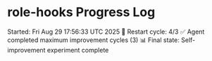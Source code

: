 # role-hooks Progress Log
Started: Fri Aug 29 17:56:33 UTC 2025
🔄 Restart cycle: 4/3
✅ Agent completed maximum improvement cycles (3)
📊 Final state: Self-improvement experiment complete
